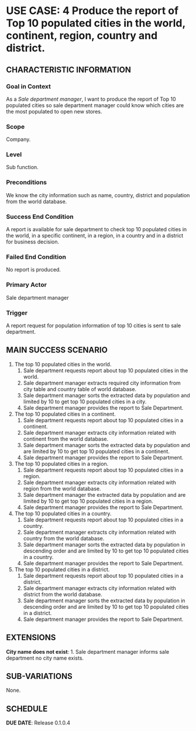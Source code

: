 # USE CASE: 4 Produce the report of Top 10 populated cities in the world, continent, region, country and district.

## CHARACTERISTIC INFORMATION

### Goal in Context

As a *Sale department manager*, I want to produce the report of Top 10 populated cities so sale department manager could know which cities are the most populated to open new stores. 
### Scope

Company.

### Level

Sub function.

### Preconditions

We know the city information such as name, country, district and population from the world database. 

### Success End Condition

A report is available for sale department to check top 10 populated cities in the world, in a specific continent, in a region, in a country and in a district for business decision.

### Failed End Condition

No report is produced.

### Primary Actor

Sale department manager

### Trigger

A report request for population information of top 10 cities is sent to sale department.

## MAIN SUCCESS SCENARIO

1. The top 10 populated cities in the world.
   1. Sale department requests report about top 10 populated cities in the world.
   2. Sale department manager extracts required city information from city table and country table of world database.
   3. Sale department manager sorts the extracted data by population and limited by 10 to get top 10 populated cities in a city.
   4. Sale department manager provides the report to Sale Department.
2. The top 10 populated cities in a continent.
   1. Sale department requests report about top 10 populated cities in a continent.
   2. Sale department manager extracts city information related with continent from the world database.
   3. Sale department manager sorts the extracted data by population and are limited by 10 to get top 10 populated cities in a continent.
   4. Sale department manager provides the report to Sale Department.
3. The top 10 populated cities in a region.
   1. Sale department requests report about top 10 populated cities in a region.
   2. Sale department manager extracts city information related with region from the world database.
   3. Sale department manager the extracted data by population and are limited by 10 to get top 10 populated cities in a region.
   4. Sale department manager provides the report to Sale Department.
4. The top 10 populated cities in a country.
   1. Sale department requests report about top 10 populated cities in a country.
   2. Sale department manager extracts city information related with country from the world database.
   3. Sale department manager sorts the extracted data by population in descending order and are limited by 10 to get top 10 populated cities in a country.
   4. Sale department manager provides the report to Sale Department.
5. The top 10 populated cities in a district.
   1. Sale department requests report about top 10 populated cities in a district.
   2. Sale department manager extracts city information related with district from the world database.
   3. Sale department manager sorts the extracted data by population in descending order and are limited by 10 to get top 10 populated cities in a district.
   4. Sale department manager provides the report to Sale Department.


## EXTENSIONS

**City name does not exist**:
    1. Sale department manager informs sale department no city name exists.

## SUB-VARIATIONS

None.

## SCHEDULE

**DUE DATE**: Release 0.1.0.4